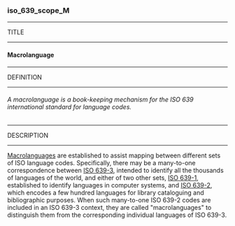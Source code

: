 ### iso_639_scope_M



------
TITLE

------

#### Macrolanguage



------
DEFINITION

------

###### A macrolanguage is a book-keeping mechanism for the ISO 639 international standard for language codes.



------
DESCRIPTION

------

[Macrolanguages](https://en.wikipedia.org/wiki/ISO_639_macrolanguage) are established to assist mapping between different sets of ISO language codes. Specifically, there may be a many-to-one correspondence between [ISO 639-3](https://en.wikipedia.org/wiki/ISO_639-3 "ISO 639-3"), intended to identify all the thousands of languages of the world, and either of two other sets, [ISO 639-1](https://en.wikipedia.org/wiki/ISO_639-1 "ISO 639-1"), established to identify languages in computer systems, and [ISO 639-2](https://en.wikipedia.org/wiki/ISO_639-2 "ISO 639-2"), which encodes a few hundred languages for library cataloguing and bibliographic purposes. When such many-to-one ISO 639-2 codes are included in an ISO 639-3 context, they are called "macrolanguages" to distinguish them from the corresponding individual languages of ISO 639-3.